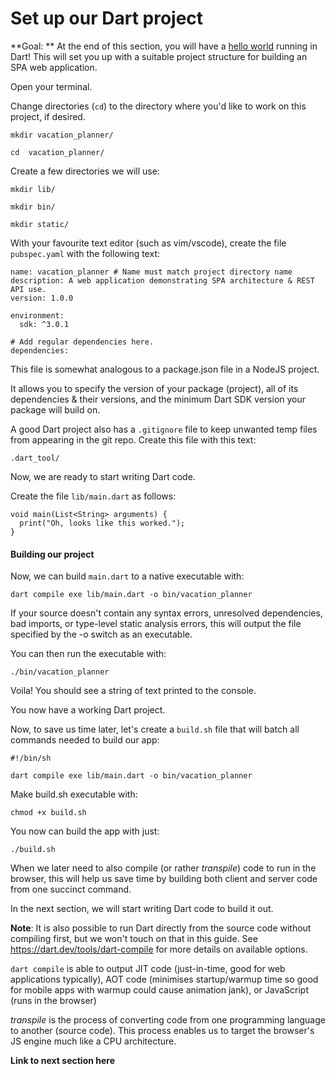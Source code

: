 # Set up our Dart project
**Goal: ** At the end of this section, you will have a [hello world](https://en.wikipedia.org/wiki/%22Hello,_World!%22_program) running in Dart! This will set you up with a suitable project structure for building an SPA web application.

Open your terminal.

Change directories (`cd`) to the directory where you'd like to work on this project, if desired.

```
mkdir vacation_planner/

cd  vacation_planner/
```



Create a few directories we will use:

```
mkdir lib/

mkdir bin/

mkdir static/
```



With your favourite text editor (such as vim/vscode), create the file `pubspec.yaml` with the following text:

```
name: vacation_planner # Name must match project directory name
description: A web application demonstrating SPA architecture & REST API use.
version: 1.0.0

environment:
  sdk: ^3.0.1

# Add regular dependencies here.
dependencies:

```

This file is somewhat analogous to a package.json file in a NodeJS project.

It allows you to specify the version of your package (project), all of its dependencies & their versions, and the minimum Dart SDK version your package will build on.

A good Dart project also has a `.gitignore` file to keep unwanted temp files from appearing in the git repo. Create this file with this text:

```
.dart_tool/
```



Now, we are ready to start writing Dart code.

Create the file `lib/main.dart` as follows:

```
void main(List<String> arguments) {
  print("Oh, looks like this worked.");
}
```



#### Building our project

Now, we can build `main.dart` to a native executable with:

```
dart compile exe lib/main.dart -o bin/vacation_planner
```

If your source doesn't contain any syntax errors, unresolved dependencies, bad imports, or type-level static analysis errors, this will output the file specified by the -o switch as an executable.

You can then run the executable with:

```
./bin/vacation_planner
```

Voila! You should see a string of text printed to the console.

You now have a working Dart project.

Now, to save us time later, let's create a `build.sh` file that will batch all commands needed to build our app:

```
#!/bin/sh

dart compile exe lib/main.dart -o bin/vacation_planner
```

Make build.sh executable with:

```
chmod +x build.sh
```

You now can build the app with just:

```
./build.sh
```

When we later need to also compile (or rather *transpile*) code to run in the browser, this will help us save time by building both client and server code from one succinct command.

In the next section, we will start writing Dart code to build it out.

**Note**: It is also possible to run Dart directly from the source code without compiling first, but we won't touch on that in this guide. See https://dart.dev/tools/dart-compile for more details on available options.

`dart compile` is able to output JIT code (just-in-time, good for web applications typically), AOT code (minimises startup/warmup time so good for mobile apps with warmup could cause animation jank), or JavaScript (runs in the browser)

*transpile* is the process of converting code from one programming language to another (source code). This process enables us to target the browser's JS engine much like a CPU architecture.



**Link to next section here**

